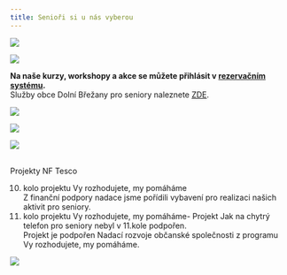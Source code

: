 ```yaml
---
title: Senioři si u nás vyberou
---
```

![](/images/uploads/senior_web.jpg)

![](/images/uploads/cimbal.jpg)

**Na  naše kurzy, workshopy a akce se můžete přihlásit v [rezervačním systému](https://vigvam.webooker.eu/).** \
Služby obce Dolní Břežany pro seniory naleznete [ZDE](https://www.dolnibrezany.cz/socialni%2Dzabezpeceni/ms-16432/p1=16432).

![](/images/uploads/akce_senior.jpg)

![](/images/uploads/web_aj_senior.jpg)



![](/images/uploads/banery_vigvam-3-.jpg)

\
Projekty  NF Tesco

10. kolo projektu Vy rozhodujete, my pomáháme\
    Z finanční podpory nadace jsme pořídili vybavení pro realizaci našich aktivit pro seniory.
11. kolo projektu Vy rozhodujete, my pomáháme- Projekt Jak na chytrý telefon pro seniory nebyl v 11.kole podpořen. \
    Projekt je podpořen Nadací rozvoje občanské společnosti z programu Vy rozhodujete, my pomáháme.

![](/images/uploads/tesco.jpg)